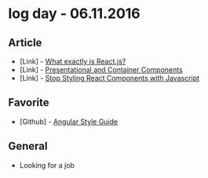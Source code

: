 # log day - 06.11.2016

## Article 

- \[Link\] - [What exactly is React.js?](https://edgecoders.com/what-exactly-is-react-js-d04ebfb5c610#.zi929wqak)
- \[Link\] - [Presentational and Container Components](https://medium.com/@dan_abramov/smart-and-dumb-components-7ca2f9a7c7d0#.7u1fzz5xa)
- \[Link\] - [Stop Styling React Components with Javascript](https://medium.com/front-end-developers/stop-styling-react-components-with-javascript-8b4a7ec96eea#.1rjsrt89f)


## Favorite

- \[Github\] - [Angular Style Guide](https://github.com/johnpapa/angular-styleguide)


## General 

- Looking for a job
